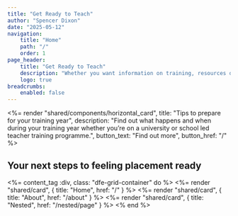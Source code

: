 ```yaml
---
title: "Get Ready to Teach"
author: "Spencer Dixon"
date: "2025-05-12"
navigation:
    title: "Home"
    path: "/"
    order: 1
page_header:
    title: "Get Ready to Teach"
    description: "Whether you want information on training, resources during training, or a space to connect with other trainees, the Teacher Training Hub is the place for all trainees."
    logo: true
breadcrumbs:
    enabled: false
---
```


<%= render "shared/components/horizontal_card", 
title: "Tips to prepare for your training year",
description: "Find out what happens and when during your training year whether you’re on a university or school led teacher training programme.",
button_text: "Find out more",
button_href: "/"
%>

## Your next steps to feeling placement ready

<%= content_tag :div, class: "dfe-grid-container" do %>
<%= render "shared/card", { title: "Home", href: "/" } %>
<%= render "shared/card", { title: "About", href: "/about" } %>
<%= render "shared/card", { title: "Nested", href: "/nested/page" } %>
<% end %>
